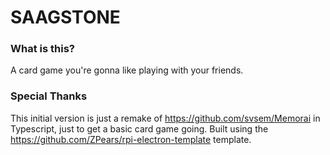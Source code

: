 # SAAGSTONE

### What is this?

A card game you're gonna like playing with your friends.

### Special Thanks

This initial version is just a remake of https://github.com/svsem/Memorai in Typescript, just to get a basic card game going.
Built using the https://github.com/ZPears/rpi-electron-template template.
